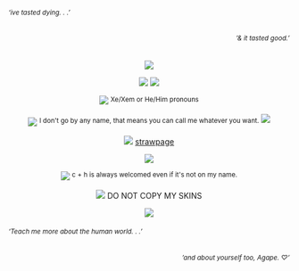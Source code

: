 <div align="left">
  
###### <sub>‘ive tasted dying. . .’
<div align="right">
  
###### <sub>’& it tasted good.’
<div align="center">
  
![](https://files.catbox.moe/kl1149.png)

![](https://media.discordapp.net/attachments/1063515897962176512/1303750877550481480/Untitled102_20241106165945.png?ex=672ce41f&is=672b929f&hm=966b7c79d01d24ba9dee435a7ae60481918d0185c002a26fe491827c55d7f6f7&=&width=811&height=811)
![](https://files.catbox.moe/pct622.png)

![](https://64.media.tumblr.com/bb64d3f4b66a1ae7ec51a319d9e252f5/a2c9f35280bc6455-cf/s75x75_c1/d602a062fd77e037c723a2531eeb463e3733883d.gifv) <sup>Xe/Xem or He/Him pronouns

 ![](https://64.media.tumblr.com/f6325f4a609ccdbeb4398b900ff269c6/a2c9f35280bc6455-7f/s75x75_c1/01f9b6e4bdc03e28c641d4f23c18ee435f98ad4a.gifv) <sup>I don't go by any name, that means you can call me whatever you want.
 ![](https://files.catbox.moe/yy3gcr.png)
 
 ![](https://64.media.tumblr.com/3c8a24bbe16f6df65621cd07ca2c22f4/3e7c53a96998f6ad-8e/s75x75_c1/c3acb7e3215f794f09547a8fba418877e86cccaa.gifv) [strawpage](https://blades-bf.straw.page/)
 
 ![](https://64.media.tumblr.com/876ba7ab2f5b7f776e2799ed103ecf4d/035ab0bcb0979d85-b0/s500x750/ae395b6dd6d1f17fdc63dca23b881dbb4c421f90.pnj)
 
 ![](https://64.media.tumblr.com/d563e0636285b3919ed8b477d9bbdcac/ea08c8c0ae432918-5d/s75x75_c1/8414d0d941b99707f1ff8290304534a355d858cf.gifv) <sup>c + h is always welcomed even if it's not on my name.

 ![](https://64.media.tumblr.com/897c81c7be197898e44332b786946c0d/37221ecbab8edd94-6b/s75x75_c1/8a0ecd5b9cb1b4302ee471b2407f638c6f6140ae.gifv) DO NOT COPY MY SKINS
 

![](https://64.media.tumblr.com/83c7376da8b5c08b692202692a53fa8c/f5d5c61e5fcac881-17/s2048x3072/da2d823c6174b4359cb84974a7d7a0a1f4a6e264.pnj)
<div align="left">
  
###### <sub>‘Teach me more about the human world. . .’
<div align="right">
  
###### <sub>’and about yourself too, Agape. ♡’
